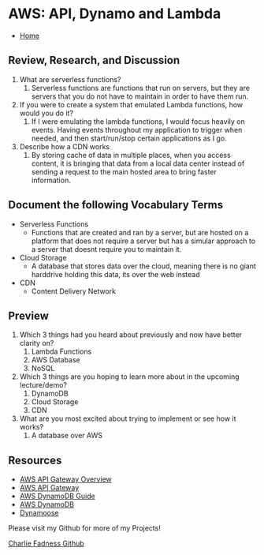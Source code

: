 # AWS: API, Dynamo and Lambda

- [Home](https://fadnesscharlie.github.io/reading-notes/401/)

## Review, Research, and Discussion

1. What are serverless functions?
   1. Serverless functions are functions that run on servers, but they are servers that you do not have to maintain in order to have them run.
2. If you were to create a system that emulated Lambda functions, how would you do it?
   1. If I were emulating the lambda functions, I would focus heavily on events. Having events throughout my application to trigger when needed, and then start/run/stop certain applications as I go.
3. Describe how a CDN works
   1. By storing cache of data in multiple places, when you access content, it is bringing that data from a local data center instead of sending a request to the main hosted area to bring faster information.

## Document the following Vocabulary Terms

- Serverless Functions
  - Functions that are created and ran by a server, but are hosted on a platform that does not require a server but has a simular approach to a server that doesnt require you to maintain it.
- Cloud Storage
  - A database that stores data over the cloud, meaning there is no giant harddrive holding this data, its over the web instead
- CDN
  - Content Delivery Network

## Preview

1. Which 3 things had you heard about previously and now have better clarity on?
   1. Lambda Functions
   2. AWS Database
   3. NoSQL
2. Which 3 things are you hoping to learn more about in the upcoming lecture/demo?
   1. DynamoDB
   2. Cloud Storage
   3. CDN
3. What are you most excited about trying to implement or see how it works?
   1. A database over AWS

## Resources

- [AWS API Gateway Overview](https://www.serverless.com/amazon-api-gateway)
- [AWS API Gateway](https://aws.amazon.com/api-gateway/)
- [AWS DynamoDB Guide](https://www.dynamodbguide.com/what-is-dynamo-db/)
- [AWS DynamoDB](https://aws.amazon.com/dynamodb/)
- [Dynamoose](https://dynamoosejs.com/getting_started/Introduction)

Please visit my Github for more of my Projects!

[Charlie Fadness Github](https://github.com/fadnesscharlie)
